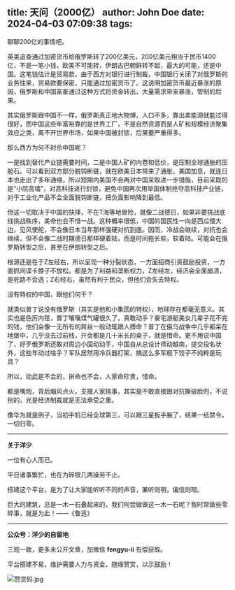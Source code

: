 title: 天问（2000亿）
author: John Doe
date: 2024-04-03 07:09:38
tags:
---
聊聊200亿的事情吧。<!--more-->

英美追查通过加密货币给俄罗斯转了200亿美元，200亿美元相当于民币1400亿，不是一笔小钱，欧美不可能转，伊朗古巴朝鲜转不起，最大的可能，还是中国。这笔钱估计是贸易款，由于西方对银行进行制裁，中国银行关闭了对俄罗斯的业务往来，贸易款要保密，只能通过加密货币了。这说明加密货币最近暴涨的原因，俄罗斯和中国富豪通过这种方式将资金转出，大量需求带来暴涨，管制的后果。

其实俄罗斯跟中国不一样，俄罗斯真正地大物博，人口不多，靠出卖能源就能过得很好，而中国这些年富裕靠的是世界工厂，不是自然资源而是人矿和规模经济聚集效应之类，离不开世界市场，如果中国被封锁，后果要严重得多。

那么西方为何不封杀中国呢？

一是找到替代产业链需要时间，二是中国人矿的内卷和低价，是压制全球通胀的压舱石。可以看到双方部分脱钩断链，就在欧美日本带来了通胀，美国加息，就连日本也走出了多年通缩，所以短期内美国不会再对中国采取进一步措施，目前采取的是“小院高墙”，对高科技进行封锁，避免中国再次用举国体制抢夺高科技产业链，对于工业化产品不会全面脱钩断链，把负面影响降到最低。

但这一切取决于中国的抉择，不在T海等地冒险，就像二战德日，如果非要挑战底线挑战秩序，美帝也会不惜一战。这种概率很低，中国的国民性一向是西瓜偎大边，见风使舵，不会像日本当年那样强硬对抗到底。因而，冷战会继续，对抗也会继续，但不会像二战时期德日那样硬着陆，而是时间拖长些，软着陆。可能会在俄罗斯转型之后，甚至在伊朗转型之后。

根源还是在于Z左经右，所以呈现一种分裂状态，一方面招商引资鼓励投资，一方面抓间谍卡脖子不放松。都是为了利益和垄断权力，Z左经左，经济会全面崩溃，是死路不会选；Z右经右，虽然有利于民众，但他们会失去特权。

没有特权的中国，跟他们何干？

就类似普丁说没有俄罗斯（其实是他和小集团的特权），地球存在都毫无意义。其实也是色厉内荏，普丁嚷嚷煤气罐很久了，真敢动手？豪宅游艇美女几辈子花不完的钱，他们会像一无所有的屌丝一般动辄跟人搏命？普丁在俄乌战争中几乎都呆在地堡中，几乎没去过前线，开会都是几十米长的桌子，就是惜命。更不用说中国了，好歹俄罗斯还敢对周边小国动动手，中国自从总设计师动越南，提交投名状外，这些年动过啥手？军队居然用冷兵器打架，搞这么多军舰下饺子不纯粹是玩具？

所以，动武是不会的，拼命也不会，人家命珍贵，惜命。

都是嘴炮，背后煽风点火，支援人家挑事，其实是不敢直接跟对抗撕破脸的，不说别的，光是经济制裁就是无法承受之重。

像华为就是例子，当初手机已经全球第三，可以跟三星扳手腕了，结果一纸禁令，一切归零。
- - -
**关于洋少**

一位有心人而已。

平日诸事繁忙，也在为碎银几两操劳不止。

搭建这个平台，是为了让大家能听听不同的声音，兼听则明，偏信则暗。

巨大的建筑，总是一木一石叠起来的，我们何尝做做这一木一石呢？我时常做些零碎事，就是为此！——《鲁迅》

---

**公众号：洋少的自留地** 

三观一致，更多未公开文章，加微信 **fengyu-ii** 有偿获取。

平台搭建不易，维护需要人力与资金，随缘赞赏，以示鼓励！

![赞赏码.jpg](/images/shang.jpg)